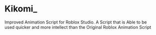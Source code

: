 # Kikomi_
Improved Animation Script for Roblox Studio. A Script that is Able to be used quicker and more intellect than the Original Roblox Animation Script
